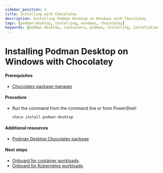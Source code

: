 ```yaml
---
sidebar_position: 3
title: Installing with Chocolatey
description: Installing Podman Desktop on Windows with Chocolatey
tags: [podman-desktop, installing, windows, chocolatey]
keywords: [podman desktop, containers, podman, installing, installation, windows, chocolatey]
---
```


# Installing Podman Desktop on Windows with Chocolatey

#### Prerequisites

- [Chocolatey package manager](https://chocolatey.org/install)

#### Procedure

- Run the command from the command line or from PowerShell:

  ```sh
  choco install podman-desktop
  ```

#### Additional resources

- [Podman Desktop Chocolatey package](https://community.chocolatey.org/packages/podman-desktop)

#### Next steps

- [Onboard for container workloads](/docs/containers).
- [Onboard for Kubernetes workloads](/docs/kubernetes).
